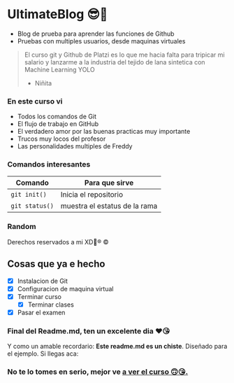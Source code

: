 # UltimateBlog 😎👋

- Blog de prueba para aprender las funciones de Github
- Pruebas con multiples usuarios, desde maquinas virtuales
>El curso git y Github de Platzi es lo que me hacia falta para tripicar mi salario y lanzarme a la industria del tejido de lana sintetica con Machine Learning YOLO
>- Niñita

### En este curso vi
- Todos los comandos de Git
- El flujo de trabajo en GitHub
- El verdadero amor por las buenas practicas
	muy importante
- Trucos muy locos del profesor
- Las personalidades multiples de Freddy

### Comandos interesantes
                    
Comando  | Para que sirve
------------- | -------------
`git init()` | Inicia el repositorio
`git status()`   | muestra el estatus de la rama 

### Random
Derechos reservados a mi XD🤣&reg; &copy;

## Cosas que ya e hecho
- [x] Instalacion de Git 
- [x] Configuracion de maquina virtual
- [x] Terminar curso
    - [x] Terminar clases
- [x] Pasar el examen

### Final del Readme.md, ten un excelente dia ♥😘
Y como un amable recordario: **Este readme.md es un chiste**. Diseñado para el ejemplo. Si llegas aca:

### No te lo tomes en serio, mejor ve [a ver el curso 🙃😘.](https://platzi.com/cursos/git-github "a ver el curso")
